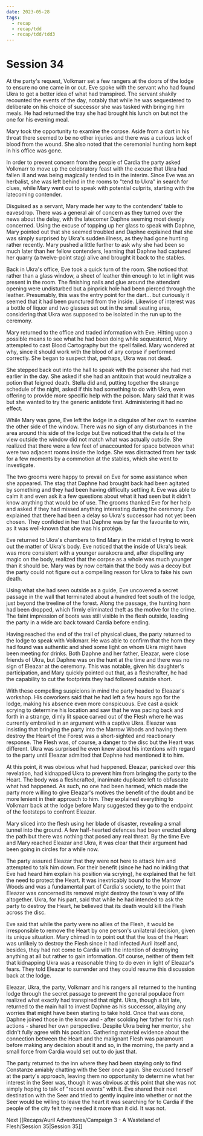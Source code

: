 ```yaml
---
date: 2023-05-28
tags:
  - recap
  - recap/tdd
  - recap/tdd/tdd3
---
```

# Session 34

At the party's request, Volkmarr set a few rangers at the doors of the lodge to ensure no one came in or out. Eve spoke with the servant who had found Ukra to get a better idea of what had transpired. The servant shakily recounted the events of the day, notably that while he was sequestered to deliberate on his choice of successor she was tasked with bringing him meals. He had returned the tray she had brought his lunch on but not the one for his evening meal.

Mary took the opportunity to examine the corpse. Aside from a dart in his throat there seemed to be no other injuries and there was a curious lack of blood from the wound. She also noted that the ceremonial hunting horn kept in his office was gone.

In order to prevent concern from the people of Cardia the party asked Volkmarr to move up the celebratory feast with the excuse that Ukra had fallen ill and was being magically tended to in the interim. Since Eve was an herbalist, she was left behind in the rooms to "tend to Ukra" in search for clues, while Mary went out to speak with potential culprits, starting with the latecoming contender.

Disguised as a servant, Mary made her way to the contenders' table to eavesdrop. There was a general air of concern as they turned over the news about the delay, with the latecomer Daphne seeming most deeply concerned. Using the excuse of topping up her glass to speak with Daphne, Mary pointed out that she seemed troubled and Daphne explained that she was simply surprised by Ukra's sudden illness, as they had gone hunting rather recently. Mary pushed a little further to ask why she had been so much later than her fellow contenders, learning that Daphne had captured her quarry (a twelve-point stag) alive and brought it back to the stables.

Back in Ukra's office, Eve took a quick turn of the room. She noticed that rather than a glass window, a sheet of leather thin enough to let in light was present in the room. The finishing nails and glue around the attendant opening were undisturbed but a pinprick hole had been pierced through the leather. Presumably, this was the entry point for the dart... but curiously it seemed that it had been punctured from the inside. Likewise of interest was a bottle of liquor and two glasses set out in the small seating area, considering that Ukra was supposed to be isolated in the run up to the ceremony.

Mary returned to the office and traded information with Eve. Hitting upon a possible means to see what he had been doing while sequestered, Mary attempted to cast Blood Cartography but the spell failed. Mary wondered at why, since it should work with the blood of any corpse if performed correctly. She began to suspect that, perhaps, Ukra was not dead.

She stepped back out into the hall to speak with the poisoner she had met earlier in the day. She asked if she had an antitoxin that would neutralize a potion that feigned death. Stella did and, putting together the strange schedule of the night, asked if this had something to do with Ukra, even offering to provide more specific help with the poison. Mary said that it was but she wanted to try the generic antidote first. Administering it had no effect.

While Mary was gone, Eve left the lodge in a disguise of her own to examine the other side of the window. There was no sign of any disturbances in the area around this side of the lodge but Eve noticed that the details of the view outside the window did not match what was actually outside. She realized that there were a few feet of unaccounted for space between what were two adjacent rooms inside the lodge. She was distracted from her task for a few moments by a commotion at the stables, which she went to investigate.

The two grooms were happy to prevail on Eve for some assistance when she appeared. The stag that Daphne had brought back had been agitated by something and they had been having difficulty settling it. Eve was able to calm it and even ask it a few questions about what it had seen but it didn't know anything that would be of use. The grooms thanked Eve for her help and asked if they had missed anything interesting during the ceremony. Eve explained that there had been a delay so Ukra's successor had not yet been chosen. They confided in her that Daphne was by far the favourite to win, as it was well-known that she was his protégé.

Eve returned to Ukra's chambers to find Mary in the midst of trying to work out the matter of Ukra's body. Eve noticed that the inside of Ukra's beak was more consistent with a younger aarakocra and, after dispelling any magic on the body, realized that the corpse as a whole was much younger than it should be. Mary was by now certain that the body was a decoy but the party could not figure out a compelling reason for Ukra to fake his own death.

Using what she had seen outside as a guide, Eve uncovered a secret passage in the wall that terminated about a hundred feet south of the lodge, just beyond the treeline of the forest. Along the passage, the hunting horn had been dropped, which firmly eliminated theft as the motive for the crime. The faint impression of boots was still visible in the flesh outside, leading the party in a wide arc back toward Cardia before ending.

Having reached the end of the trail of physical clues, the party returned to the lodge to speak with Volkmarr. He was able to confirm that the horn they had found was authentic and shed some light on whom Ukra might have been meeting for drinks. Both Daphne and her father, Eleazar, were close friends of Ukra, but Daphne was on the hunt at the time and there was no sign of Eleazar at the ceremony. This was notable, given his daughter's participation, and Mary quickly pointed out that, as a fleshcrafter, he had the capability to cut the footprints they had followed outside short.

With these compelling suspicions in mind the party headed to Eleazar's workshop. His coworkers said that he had left a few hours ago for the lodge, making his absence even more conspicuous. Eve cast a quick scrying to determine his location and saw that he was pacing back and forth in a strange, dimly lit space carved out of the Flesh where he was currently embroiled in an argument with a captive Ukra. Eleazar was insisting that bringing the party into the Marrow Woods and having them destroy the Heart of the Forest was a short-sighted and reactionary response. The Flesh was, of course, a danger to the disc but the Heart was different. Ukra was surprised he even knew about his intentions with regard to the party until Eleazar admitted that Daphne had mentioned it to him.

At this point, it was obvious what had happened. Eleazar, panicked over this revelation, had kidnapped Ukra to prevent him from bringing the party to the Heart. The body was a fleshcrafted, inanimate duplicate left to obfuscate what had happened. As such, no one had been harmed, which made the party more willing to give Eleazar's motives the benefit of the doubt and be more lenient in their approach to him. They explained everything to Volkmarr back at the lodge before Mary suggested they go to the endpoint of the footsteps to confront Eleazar.

Mary sliced into the flesh using her blade of disaster, revealing a small tunnel into the ground. A few half-hearted defences had been erected along the path but there was nothing that posed any real threat. By the time Eve and Mary reached Eleazar and Ukra, it was clear that their argument had been going in circles for a while now.

The party assured Eleazar that they were not here to attack him and attempted to talk him down. For their benefit (since he had no inkling that Eve had heard him explain his position via scrying), he explained that he felt the need to protect the Heart. It was inextricably bound to the Marrow Woods and was a fundamental part of Cardia's society, to the point that Eleazar was concerned its removal might destroy the town's way of life altogether. Ukra, for his part, said that while he had intended to ask the party to destroy the Heart, he believed that its death would kill the Flesh across the disc.

Eve said that while the party were no allies of the Flesh, it would be irresponsible to remove the Heart by one person's unilateral decision, given its unique situation. Mary chimed in to point out that the loss of the Heart was unlikely to destroy the Flesh since it had infected Auril itself and, besides, they had not come to Cardia with the intention of destroying anything at all but rather to gain information. Of course, neither of them felt that kidnapping Ukra was a reasonable thing to do even in light of Eleazar's fears. They told Eleazar to surrender and they could resume this discussion back at the lodge.

Eleazar, Ukra, the party, Volkmarr and his rangers all returned to the hunting lodge through the secret passage to prevent the general populace from realized what exactly had transpired that night. Ukra, though a bit late, returned to the main hall to invest Daphne as his successor, allaying any worries that might have been starting to take hold. Once that was done, Daphne joined those in the know and - after scolding her father for his rash actions - shared her own perspective. Despite Ukra being her mentor, she didn't fully agree with his position. Gathering material evidence about the connection between the Heart and the malignant Flesh was paramount before making any decision about it and so, in the morning, the party and a small force from Cardia would set out to do just that.

The party returned to the inn where they had been staying only to find Constanze amiably chatting with the Seer once again. She excused herself at the party's approach, leaving them no opportunity to determine what her interest in the Seer was, though it was obvious at this point that she was not simply hoping to talk of "recent events" with it. Eve shared their next destination with the Seer and tried to gently inquire into whether or not the Seer would be willing to leave the heart it was searching for to Cardia if the people of the city felt they needed it more than it did. It was not.

Next
[[Recaps/Auril Adventures/Campaign 3 - A Wasteland of Flesh/Session 35|Session 35]]